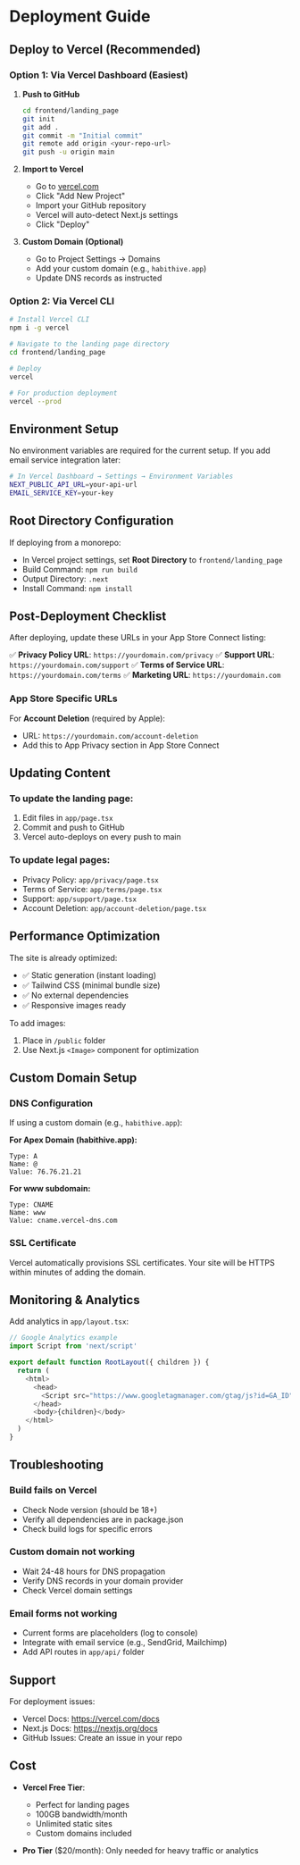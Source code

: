 # Deployment Guide

## Deploy to Vercel (Recommended)

### Option 1: Via Vercel Dashboard (Easiest)

1. **Push to GitHub**
   ```bash
   cd frontend/landing_page
   git init
   git add .
   git commit -m "Initial commit"
   git remote add origin <your-repo-url>
   git push -u origin main
   ```

2. **Import to Vercel**
   - Go to [vercel.com](https://vercel.com)
   - Click "Add New Project"
   - Import your GitHub repository
   - Vercel will auto-detect Next.js settings
   - Click "Deploy"

3. **Custom Domain (Optional)**
   - Go to Project Settings → Domains
   - Add your custom domain (e.g., `habithive.app`)
   - Update DNS records as instructed

### Option 2: Via Vercel CLI

```bash
# Install Vercel CLI
npm i -g vercel

# Navigate to the landing page directory
cd frontend/landing_page

# Deploy
vercel

# For production deployment
vercel --prod
```

## Environment Setup

No environment variables are required for the current setup. If you add email service integration later:

```bash
# In Vercel Dashboard → Settings → Environment Variables
NEXT_PUBLIC_API_URL=your-api-url
EMAIL_SERVICE_KEY=your-key
```

## Root Directory Configuration

If deploying from a monorepo:
- In Vercel project settings, set **Root Directory** to `frontend/landing_page`
- Build Command: `npm run build`
- Output Directory: `.next`
- Install Command: `npm install`

## Post-Deployment Checklist

After deploying, update these URLs in your App Store Connect listing:

✅ **Privacy Policy URL**: `https://yourdomain.com/privacy`
✅ **Support URL**: `https://yourdomain.com/support`
✅ **Terms of Service URL**: `https://yourdomain.com/terms`
✅ **Marketing URL**: `https://yourdomain.com`

### App Store Specific URLs

For **Account Deletion** (required by Apple):
- URL: `https://yourdomain.com/account-deletion`
- Add this to App Privacy section in App Store Connect

## Updating Content

### To update the landing page:

1. Edit files in `app/page.tsx`
2. Commit and push to GitHub
3. Vercel auto-deploys on every push to main

### To update legal pages:

- Privacy Policy: `app/privacy/page.tsx`
- Terms of Service: `app/terms/page.tsx`
- Support: `app/support/page.tsx`
- Account Deletion: `app/account-deletion/page.tsx`

## Performance Optimization

The site is already optimized:
- ✅ Static generation (instant loading)
- ✅ Tailwind CSS (minimal bundle size)
- ✅ No external dependencies
- ✅ Responsive images ready

To add images:
1. Place in `/public` folder
2. Use Next.js `<Image>` component for optimization

## Custom Domain Setup

### DNS Configuration

If using a custom domain (e.g., `habithive.app`):

**For Apex Domain (habithive.app):**
```
Type: A
Name: @
Value: 76.76.21.21
```

**For www subdomain:**
```
Type: CNAME
Name: www
Value: cname.vercel-dns.com
```

### SSL Certificate

Vercel automatically provisions SSL certificates. Your site will be HTTPS within minutes of adding the domain.

## Monitoring & Analytics

Add analytics in `app/layout.tsx`:

```typescript
// Google Analytics example
import Script from 'next/script'

export default function RootLayout({ children }) {
  return (
    <html>
      <head>
        <Script src="https://www.googletagmanager.com/gtag/js?id=GA_ID" />
      </head>
      <body>{children}</body>
    </html>
  )
}
```

## Troubleshooting

### Build fails on Vercel
- Check Node version (should be 18+)
- Verify all dependencies are in package.json
- Check build logs for specific errors

### Custom domain not working
- Wait 24-48 hours for DNS propagation
- Verify DNS records in your domain provider
- Check Vercel domain settings

### Email forms not working
- Current forms are placeholders (log to console)
- Integrate with email service (e.g., SendGrid, Mailchimp)
- Add API routes in `app/api/` folder

## Support

For deployment issues:
- Vercel Docs: https://vercel.com/docs
- Next.js Docs: https://nextjs.org/docs
- GitHub Issues: Create an issue in your repo

## Cost

- **Vercel Free Tier**:
  - Perfect for landing pages
  - 100GB bandwidth/month
  - Unlimited static sites
  - Custom domains included

- **Pro Tier** ($20/month): Only needed for heavy traffic or analytics
